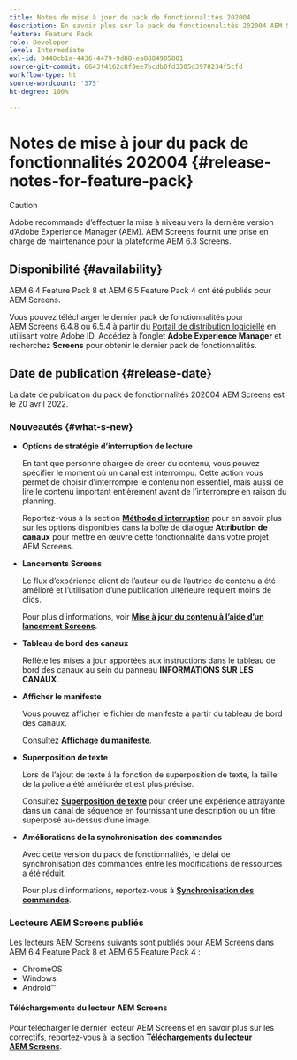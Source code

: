 ```yaml
---
title: Notes de mise à jour du pack de fonctionnalités 202004
description: En savoir plus sur le pack de fonctionnalités 202004 AEM Screens, publié le 20 avril 2020.
feature: Feature Pack
role: Developer
level: Intermediate
exl-id: 0440cb1a-4436-4479-9d88-ea8884905801
source-git-commit: 6643f4162c8f0ee7bcdb0fd3305d3978234f5cfd
workflow-type: ht
source-wordcount: '375'
ht-degree: 100%

---
```


# Notes de mise à jour du pack de fonctionnalités 202004 {#release-notes-for-feature-pack}

>[!CAUTION]
>
>Adobe recommande d’effectuer la mise à niveau vers la dernière version d’Adobe Experience Manager (AEM). AEM Screens fournit une prise en charge de maintenance pour la plateforme AEM 6.3 Screens.

## Disponibilité {#availability}

AEM 6.4 Feature Pack 8 et AEM 6.5 Feature Pack 4 ont été publiés pour AEM Screens.

Vous pouvez télécharger le dernier pack de fonctionnalités pour AEM Screens 6.4.8 ou 6.5.4 à partir du [Portail de distribution logicielle](https://experience.adobe.com/#/downloads/content/software-distribution/fr/aem.html) en utilisant votre Adobe ID. Accédez à l’onglet **Adobe Experience Manager** et recherchez **Screens** pour obtenir le dernier pack de fonctionnalités.

## Date de publication {#release-date}

La date de publication du pack de fonctionnalités 202004 AEM Screens est le 20 avril 2022.

### Nouveautés {#what-s-new}

* **Options de stratégie d’interruption de lecture**

  En tant que personne chargée de créer du contenu, vous pouvez spécifier le moment où un canal est interrompu. Cette action vous permet de choisir d’interrompre le contenu non essentiel, mais aussi de lire le contenu important entièrement avant de l’interrompre en raison du planning.

  Reportez-vous à la section **[Méthode d’interruption](/help/user-guide/channel-assignment.md#interruption-method-channel)** pour en savoir plus sur les options disponibles dans la boîte de dialogue **Attribution de canaux** pour mettre en œuvre cette fonctionnalité dans votre projet AEM Screens.

* **Lancements Screens**

  Le flux d’expérience client de l’auteur ou de l’autrice de contenu a été amélioré et l’utilisation d’une publication ultérieure requiert moins de clics.

  Pour plus d’informations, voir **[Mise à jour du contenu à l’aide d’un lancement Screens](launches.md)**.

* **Tableau de bord des canaux**

  Reflète les mises à jour apportées aux instructions dans le tableau de bord des canaux au sein du panneau **INFORMATIONS SUR LES CANAUX**.


* **Afficher le manifeste**

  Vous pouvez afficher le fichier de manifeste à partir du tableau de bord des canaux.

  Consultez **[Affichage du manifeste](/help/user-guide/managing-channels.md#view-manifest)**.

* **Superposition de texte**

  Lors de l’ajout de texte à la fonction de superposition de texte, la taille de la police a été améliorée et est plus précise.

  Consultez **[Superposition de texte](text-overlay.md)** pour créer une expérience attrayante dans un canal de séquence en fournissant une description ou un titre superposé au-dessus d’une image.

* **Améliorations de la synchronisation des commandes**

  Avec cette version du pack de fonctionnalités, le délai de synchronisation des commandes entre les modifications de ressources a été réduit.

  Pour plus d’informations, reportez-vous à **[Synchronisation des commandes](using-command-sync.md)**.

### Lecteurs AEM Screens publiés

Les lecteurs AEM Screens suivants sont publiés pour AEM Screens dans AEM 6.4 Feature Pack 8 et AEM 6.5 Feature Pack 4 :

* ChromeOS
* Windows
* Android™

#### Téléchargements du lecteur AEM Screens

Pour télécharger le dernier lecteur AEM Screens et en savoir plus sur les correctifs, reportez-vous à la section **[Téléchargements du lecteur AEM Screens](https://download.macromedia.com/screens/)**.
